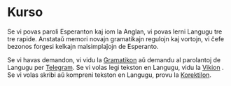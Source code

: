 # Kurso

Se vi povas paroli Esperanton kaj iom la Anglan, vi povas lerni Langugu tre tre
rapide. Anstataŭ memori novajn gramatikajn regulojn kaj vortojn, vi ĉefe bezonos
forgesi kelkajn malsimplaĵojn de Esperanto.

Se vi havas demandon, vi vidu la [Gramatikon](/Gramatiko/Gramatiko) aŭ demandu
al parolantoj de Langugu per [Telegram](https://langugu.telegramo.org). Se vi
volas legi tekston en Langugu, vidu la [Vikion](https://langugu.fandom.com/wiki/Langugu)
. Se vi volas skribi aŭ kompreni
tekston en Langugu, provu la [Korektilon](https://vanege.github.io/langugi-korekteru/).

